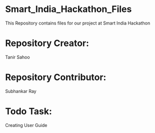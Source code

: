 # Smart_India_Hackathon_Files
 This Repository contains files for our project at Smart India Hackathon


# Repository Creator:
Tanir Sahoo

# Repository Contributor:
Subhankar Ray

# Todo Task:
Creating User Guide
